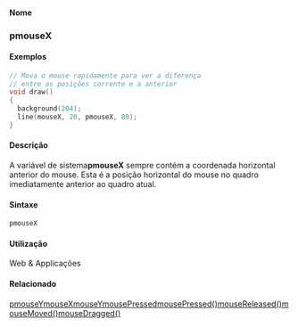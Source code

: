 
#### Nome
### pmouseX

#### Exemplos

```pde
// Mova o mouse rapidamente para ver a diferença
// entre as posições corrente e a anterior
void draw() 
{ 
  background(204); 
  line(mouseX, 20, pmouseX, 80); 
} 

```

#### Descrição
A variável de sistema**pmouseX**
sempre contém a coordenada horizontal anterior do mouse. Esta
é a posição horizontal do mouse no quadro
imediatamente anterior ao quadro atual.

#### Sintaxe
```pde
pmouseX

```

#### Utilização

	
Web & Applicações

#### Relacionado
[pmouseY](pmouseY)[mouseX](mouseX)[mouseY](mouseY)[mousePressed](mousePressed)[mousePressed()](mousePressed_)[mouseReleased()](mouseReleased_)[mouseMoved()](mouseMoved_)[mouseDragged()](mouseDragged_)
